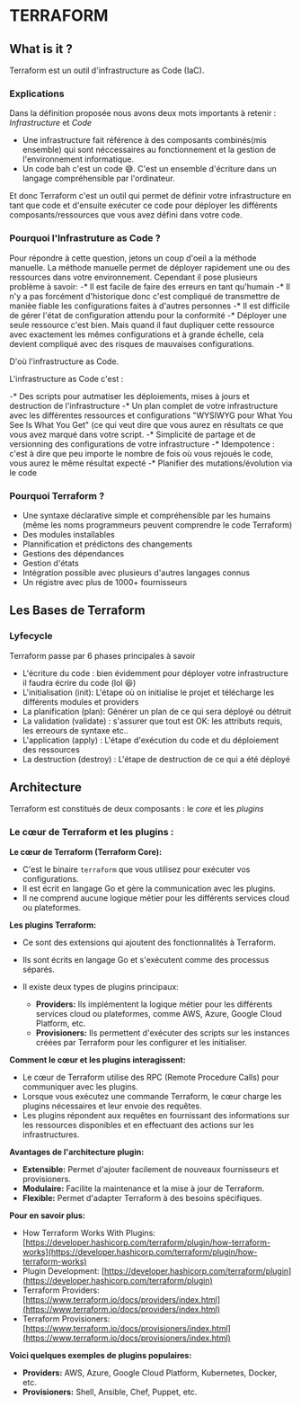#  TERRAFORM

## What is it ?

Terraform est un outil d'infrastructure as Code (IaC).

### Explications

Dans la définition proposée nous avons deux mots importants à retenir : *Infrastructure* et *Code*

* Une infrastructure fait référence à des composants combinés(mis ensemble) qui sont néccessaires au fonctionnement et la gestion de l'environnement informatique.
* Un code bah c'est un code 😅. C'est un ensemble d'écriture dans un langage compréhensible par l'ordinateur.

Et donc Terraform c'est un outil qui permet de définir votre infrastructure en tant que code et d'ensuite exécuter ce code pour déployer les différents composants/ressources que vous avez défini dans votre code.

### Pourquoi l'Infrastruture as Code ?

Pour répondre à cette question, jetons un coup d'oeil a la méthode manuelle.
La méthode manuelle permet de déployer rapidement une ou des ressources dans votre environnement. Cependant il pose plusieurs problème à savoir:
-* Il est facile de faire des erreurs en tant qu'humain
-* Il n'y a pas forcément d'historique donc c'est compliqué de transmettre de manièe fiable les configurations faites à d'autres personnes
-* Il est difficile de gérer l'état de configuration attendu pour la conformité
-* Déployer une seule ressource c'est bien. Mais quand il faut dupliquer cette ressource avec exactement les mêmes configurations et à grande échelle, cela devient compliqué avec des risques de mauvaises configurations.

D'où l'infrastructure as Code.

L'infrastructure as Code c'est :

-* Des scripts pour autmatiser les déploiements, mises à jours et destruction de l'infrastructure
-* Un plan complet de votre infrastructure avec les différentes ressources et configurations "WYSIWYG pour What You See Is What You Get" (ce qui veut dire que vous aurez en résultats ce que vous avez marqué dans votre script.
-* Simplicité de partage et de versionning des configurations de votre infrastructure
-* Idempotence : c'est à dire que peu importe le nombre de fois où vous rejoués le code, vous aurez le même résultat expecté
-* Planifier des mutations/évolution via le code

### Pourquoi Terraform ?

* Une syntaxe déclarative simple et compréhensible par les humains (même les noms programmeurs peuvent comprendre le code Terraform)
* Des modules installables
* Plannification et prédictons des changements
* Gestions des dépendances
* Gestion d'états
* Intégration possible avec plusieurs d'autres langages connus
* Un régistre avec plus de 1000+ fournisseurs


## Les Bases de Terraform

### Lyfecycle

Terraform passe par 6 phases principales à savoir

* L'écriture du code : bien évidemment pour déployer votre infrastructure il faudra écrire du code (lol 😆)
* L'initialisation (init): L'étape où on initialise le projet et télécharge les différents modules et providers
* La planification (plan): Générer un plan de ce qui sera déployé ou détruit
* La validation (validate) : s'assurer que tout est OK: les attributs requis, les erreours de syntaxe etc..
* L'application (apply) : L'étape d'exécution du code et du déploiement des ressources
* La destruction (destroy) : L'étape de destruction de ce qui a été déployé

## Architecture

Terraform est constitués de deux composants : le *core* et les *plugins*


### Le cœur de Terraform et les plugins :

**Le cœur de Terraform (Terraform Core):**

* C'est le binaire `terraform` que vous utilisez pour exécuter vos configurations.
* Il est écrit en langage Go et gère la communication avec les plugins.
* Il ne comprend aucune logique métier pour les différents services cloud ou plateformes.

**Les plugins Terraform:**

* Ce sont des extensions qui ajoutent des fonctionnalités à Terraform.
* Ils sont écrits en langage Go et s'exécutent comme des processus séparés.
* Il existe deux types de plugins principaux:

    * **Providers:** Ils implémentent la logique métier pour les différents services cloud ou plateformes, comme AWS, Azure, Google Cloud Platform, etc.
    * **Provisioners:** Ils permettent d'exécuter des scripts sur les instances créées par Terraform pour les configurer et les initialiser.

**Comment le cœur et les plugins interagissent:**

* Le cœur de Terraform utilise des RPC (Remote Procedure Calls) pour communiquer avec les plugins.
* Lorsque vous exécutez une commande Terraform, le cœur charge les plugins nécessaires et leur envoie des requêtes.
* Les plugins répondent aux requêtes en fournissant des informations sur les ressources disponibles et en effectuant des actions sur les infrastructures.

**Avantages de l'architecture plugin:**

* **Extensible:** Permet d'ajouter facilement de nouveaux fournisseurs et provisioners.
* **Modulaire:** Facilite la maintenance et la mise à jour de Terraform.
* **Flexible:** Permet d'adapter Terraform à des besoins spécifiques.

**Pour en savoir plus:**

* How Terraform Works With Plugins: [https://developer.hashicorp.com/terraform/plugin/how-terraform-works](https://developer.hashicorp.com/terraform/plugin/how-terraform-works)
* Plugin Development: [https://developer.hashicorp.com/terraform/plugin](https://developer.hashicorp.com/terraform/plugin)
* Terraform Providers: [https://www.terraform.io/docs/providers/index.html](https://www.terraform.io/docs/providers/index.html)
* Terraform Provisioners: [https://www.terraform.io/docs/provisioners/index.html](https://www.terraform.io/docs/provisioners/index.html)

**Voici quelques exemples de plugins populaires:**

* **Providers:** AWS, Azure, Google Cloud Platform, Kubernetes, Docker, etc.
* **Provisioners:** Shell, Ansible, Chef, Puppet, etc.
